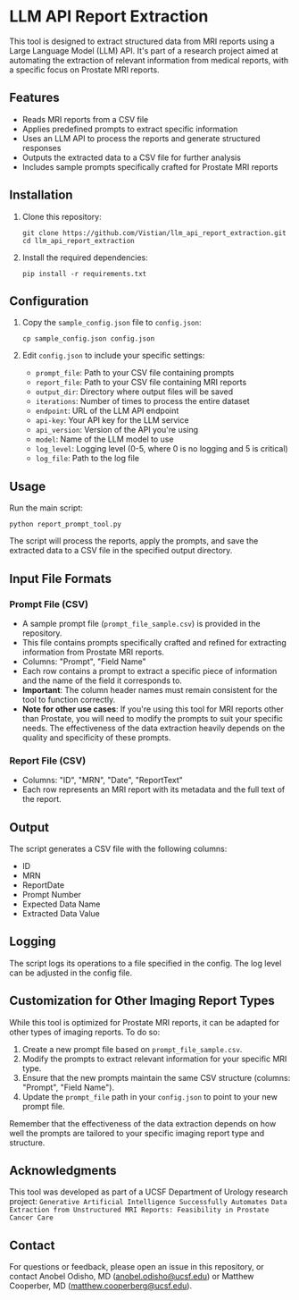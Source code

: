 # LLM API Report Extraction

This tool is designed to extract structured data from MRI reports using a Large Language Model (LLM) API. It's part of a research project aimed at automating the extraction of relevant information from medical reports, with a specific focus on Prostate MRI reports.

## Features

- Reads MRI reports from a CSV file
- Applies predefined prompts to extract specific information
- Uses an LLM API to process the reports and generate structured responses
- Outputs the extracted data to a CSV file for further analysis
- Includes sample prompts specifically crafted for Prostate MRI reports

## Installation

1. Clone this repository:
   ```
   git clone https://github.com/Vistian/llm_api_report_extraction.git
   cd llm_api_report_extraction
   ```

2. Install the required dependencies:
   ```
   pip install -r requirements.txt
   ```

## Configuration

1. Copy the `sample_config.json` file to `config.json`:
   ```
   cp sample_config.json config.json
   ```

2. Edit `config.json` to include your specific settings:
   - `prompt_file`: Path to your CSV file containing prompts
   - `report_file`: Path to your CSV file containing MRI reports
   - `output_dir`: Directory where output files will be saved
   - `iterations`: Number of times to process the entire dataset
   - `endpoint`: URL of the LLM API endpoint
   - `api-key`: Your API key for the LLM service
   - `api_version`: Version of the API you're using
   - `model`: Name of the LLM model to use
   - `log_level`: Logging level (0-5, where 0 is no logging and 5 is critical)
   - `log_file`: Path to the log file

## Usage

Run the main script:

```
python report_prompt_tool.py
```

The script will process the reports, apply the prompts, and save the extracted data to a CSV file in the specified output directory.

## Input File Formats

### Prompt File (CSV)
- A sample prompt file (`prompt_file_sample.csv`) is provided in the repository.
- This file contains prompts specifically crafted and refined for extracting information from Prostate MRI reports.
- Columns: "Prompt", "Field Name"
- Each row contains a prompt to extract a specific piece of information and the name of the field it corresponds to.
- **Important**: The column header names must remain consistent for the tool to function correctly.
- **Note for other use cases**: If you're using this tool for MRI reports other than Prostate, you will need to modify the prompts to suit your specific needs. The effectiveness of the data extraction heavily depends on the quality and specificity of these prompts.

### Report File (CSV)
- Columns: "ID", "MRN", "Date", "ReportText"
- Each row represents an MRI report with its metadata and the full text of the report.

## Output

The script generates a CSV file with the following columns:
- ID
- MRN
- ReportDate
- Prompt Number
- Expected Data Name
- Extracted Data Value

## Logging

The script logs its operations to a file specified in the config. The log level can be adjusted in the config file.

## Customization for Other Imaging Report Types

While this tool is optimized for Prostate MRI reports, it can be adapted for other types of imaging reports. To do so:

1. Create a new prompt file based on `prompt_file_sample.csv`.
2. Modify the prompts to extract relevant information for your specific MRI type.
3. Ensure that the new prompts maintain the same CSV structure (columns: "Prompt", "Field Name").
4. Update the `prompt_file` path in your `config.json` to point to your new prompt file.

Remember that the effectiveness of the data extraction depends on how well the prompts are tailored to your specific imaging report type and structure.

## Acknowledgments

This tool was developed as part of a UCSF Department of Urology research project: `Generative Artificial Intelligence Successfully Automates Data Extraction from Unstructured MRI Reports: Feasibility in Prostate Cancer Care`

## Contact

For questions or feedback, please open an issue in this repository, or contact Anobel Odisho, MD (anobel.odisho@ucsf.edu) or Matthew Cooperber, MD (matthew.cooperberg@ucsf.edu).
